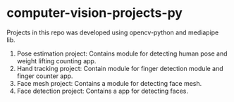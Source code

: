 # computer-vision-projects-py
Projects in this repo was developed using opencv-python and mediapipe lib.

1. Pose estimation project: Contains module for detecting human pose and weight lifting counting app.
2. Hand tracking project: Contain module for finger detection module and finger counter app.
3. Face mesh project: Contains a module for detecting face mesh.
4. Face detection project: Contains a app for detecting faces.
